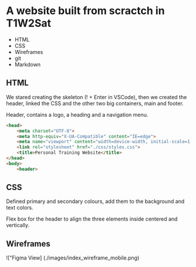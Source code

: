 # A website built from scractch in T1W2Sat

- HTML
- CSS
- Wireframes
- git
- Markdown


## HTML

We stared creating the skeleton (! + Enter in VSCode), then we created the header, linked the CSS and the other two big containers, main and footer. 

Header, contains a logo, a heading and a navigation menu. 

```html
<head>
    <meta charset="UTF-8">
    <meta http-equiv="X-UA-Compatible" content="IE=edge">
    <meta name="viewport" content="width=device-width, initial-scale=1.0">
    <link rel="stylesheet" href="./css/styles.css">
    <title>Personal Training Website</title>
</head>
<body>
    <header>
```

## CSS

Defined primary and secondary colours, add them to the background and text colors. 

Flex box for the header to align the three elements inside centered and vertically.


## Wireframes

!["Figma View] (./images/index_wireframe_mobile.png)